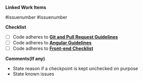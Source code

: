 **Linked Work Items**

#issuenumber
#issuenumber

**Checklist**

- [ ] Code adheres to **[Git and Pull Request Guidelines](https://knowledge.promactinfo.com/books/guidelines/page/git-and-pull-request-checklist)**
- [ ] Code adheres to **[Angular Guidelines](https://knowledge.promactinfo.com/books/guidelines/page/angular-checklist)**
- [ ] Code adheres to **[Front-end Checklist](https://knowledge.promactinfo.com/books/guidelines/page/front-end-checklist)**

**Comments(If any)**

 - State reason if a checkpoint is kept unchecked on purpose
 - State known issues
